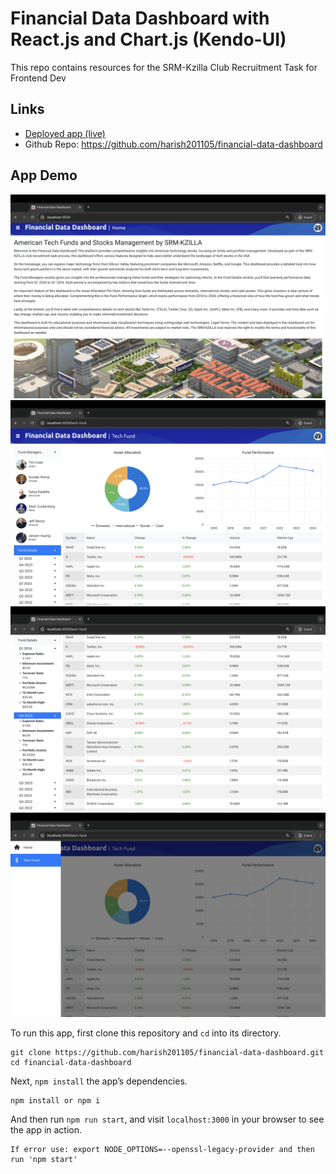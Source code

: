 # Financial Data Dashboard with React.js and Chart.js (Kendo-UI)

This repo contains resources for the SRM-Kzilla Club Recruitment Task for Frontend Dev

## Links

* [Deployed app (live)](https://data-dashboard-harish201105.netlify.app/)
* Github Repo: https://github.com/harish201105/financial-data-dashboard



## App Demo

![](/resources/app1.png)
![](/resources/app2.png)
![](/resources/app3.png)
![](/resources/app4.png)

To run this app, first clone this repository and `cd` into its directory.

```
git clone https://github.com/harish201105/financial-data-dashboard.git
cd financial-data-dashboard
```

Next, `npm install` the app’s dependencies.

```
npm install or npm i 
```

And then run `npm run start`, and visit `localhost:3000` in your browser to see the app in action.

```
If error use: export NODE_OPTIONS=--openssl-legacy-provider and then run 'npm start' 
```

